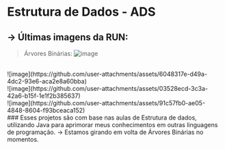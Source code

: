 # Estrutura de Dados - ADS

## -> Últimas imagens da RUN:

> Árvores Binárias: 
![image](https://github.com/user-attachments/assets/bb853cd3-d581-4199-b556-053da0ab5433)
<br>
![image](https://github.com/user-attachments/assets/6048317e-d49a-4dc2-93e6-aca2e8a60bba)
<br>
![image](https://github.com/user-attachments/assets/03528ecd-3c3a-42a6-b15f-1e1f2b385637)
<br>
![image](https://github.com/user-attachments/assets/91c57fb0-ae05-4848-8604-f93bceaca152)
<br>
### Esses projetos são com base nas aulas de Estrutura de dados, utilizando Java para aprimorar meus conhecimentos em outras linguagens de programação.
-> Estamos girando em volta de Árvores Binárias no momentos. 
